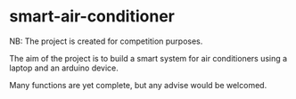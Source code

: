 # smart-air-conditioner

NB: The project is created for competition purposes.

The aim of the project is to build a smart system for air conditioners using a laptop and an arduino device.

Many functions are yet complete, but any advise would be welcomed.
